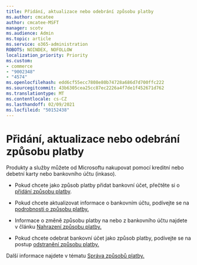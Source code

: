 ```yaml
---
title: Přidání, aktualizace nebo odebrání způsobu platby
ms.author: cmcatee
author: cmcatee-MSFT
manager: scotv
ms.audience: Admin
ms.topic: article
ms.service: o365-administration
ROBOTS: NOINDEX, NOFOLLOW
localization_priority: Priority
ms.custom:
- commerce
- "9002348"
- "4574"
ms.openlocfilehash: edd6cf55ecc7808e80b74728a686d7d700ffc222
ms.sourcegitcommit: 43b6305cea25cc87ec2226a4f7de1f452671d762
ms.translationtype: MT
ms.contentlocale: cs-CZ
ms.lasthandoff: 02/09/2021
ms.locfileid: "50152438"
---
```

# <a name="add-update-or-remove-payment-method"></a>Přidání, aktualizace nebo odebrání způsobu platby

Produkty a služby můžete od Microsoftu nakupovat pomocí kreditní nebo debetní karty nebo bankovního účtu (inkaso).

- Pokud chcete jako způsob platby přidat bankovní účet, přečtěte si o [přidání způsobu platby](https://docs.microsoft.com/microsoft-365/commerce/billing-and-payments/manage-payment-methods#add-a-payment-method).

- Pokud chcete aktualizovat informace o bankovním účtu, podívejte se na [podrobnosti o způsobu platby.](https://docs.microsoft.com/microsoft-365/commerce/billing-and-payments/manage-payment-methods#update-payment-method-details)

- Informace o změně způsobu platby na nebo z bankovního účtu najdete v článku [Nahrazení způsobu platby.](https://docs.microsoft.com/microsoft-365/commerce/billing-and-payments/manage-payment-methods#replace-a-payment-method)

- Pokud chcete odebrat bankovní účet jako způsob platby, podívejte se na postup [odstranění způsobu platby.](https://docs.microsoft.com/microsoft-365/commerce/billing-and-payments/manage-payment-methods#delete-a-payment-method)

Další informace najdete v tématu [Správa způsobů platby.](https://docs.microsoft.com/microsoft-365/commerce/billing-and-payments/manage-payment-methods)
